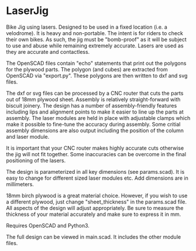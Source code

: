 # LaserJig
Bike Jig using lasers.  Designed to be used in a fixed location (i.e. a velodrome).
It is heavy and non-portable.
The intent is for riders to check their own bikes.  As such, the jig must be "bomb-proof" as it will be subject to
use and abuse while remaining extremely accurate.  Lasers are used as they are accurate and contactless.

The OpenSCAD files contain "echo" statements that print out the polygons for the plywood parts.
The polygon (and cubes) are extracted from OpenSCAD via "export.py".  These polygons are then written to dxf and svg files.

The dxf or svg files can be processed by a CNC router that cuts the parts out of 18mm plywood sheet.
Assembly is relatively straight-forward with biscuit joinery.  The design has a number of assembly-friendly features including lips and
alignment points to make it easier to line up the parts at assembly.
The laser modules are held in place with adjustable clamps which make it possible to fine-tune the accuracy during assembly.
Some critial assembly dimensions are also output including the position of the column and laser module.

It is important that your CNC router makes highly accurate cuts otherwise the jig will not fit together.
Some inaccuracies can be overcome in the final positioning of the lasers.

The design is parameterized in all key dimensions (see params.scad).  It is easy to change for different sized laser modules etc.
Add dimensions are in millimeters.

18mm birch plywood is a great material choice.  However, if you wish to use a different plywood, just change "sheet_thickness"
in the params.scad file.  All aspects of the design will adjust appropriately.
Be sure to measure the thickness of your material accurately and make sure to express it in mm.

Requires OpenSCAD and Python3.

The full design can be viewed in main.scad.  It includes the other module files.
